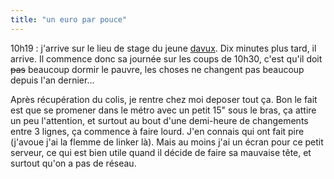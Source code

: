 ```yaml
---
title: "un euro par pouce"
---
```


10h19 : j'arrive sur le lieu de stage du jeune
[davux](http://etudiants.insia.org/~dammouia/blog/). Dix minutes plus tard, il
arrive. Il commence donc sa journée sur les coups de 10h30, c'est qu'il doit
<s>pas</s> beaucoup dormir le pauvre, les choses ne changent pas beaucoup
depuis l'an dernier...

Après récupération du colis, je rentre chez moi deposer tout ça. Bon le fait
est que se promener dans le métro avec un petit 15" sous le bras, ça attire un
peu l'attention, et surtout au bout d'une demi-heure de changements entre 3
lignes, ça commence à faire lourd. J'en connais qui ont fait pire (j'avoue
j'ai la flemme de linker là). Mais au moins j'ai un écran pour ce petit
serveur, ce qui est bien utile quand il décide de faire sa mauvaise tête, et
surtout qu'on a pas de réseau.

